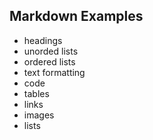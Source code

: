 ## Markdown Examples

- headings
- unorded lists
- ordered lists
- text formatting
- code
- tables
- links
- images
- lists
